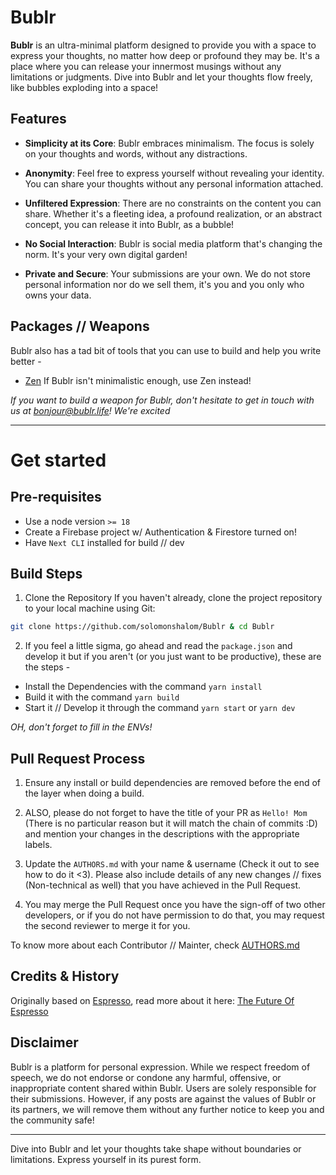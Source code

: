 # Bublr

**Bublr** is an ultra-minimal platform designed to provide you with a space to express your thoughts, no matter how deep or profound they may be. It's a place where you can release your innermost musings without any limitations or judgments. Dive into Bublr and let your thoughts flow freely, like bubbles exploding into a space!

## Features

- **Simplicity at its Core**: Bublr embraces minimalism. The focus is solely on your thoughts and words, without any distractions.

- **Anonymity**: Feel free to express yourself without revealing your identity. You can share your thoughts without any personal information attached.

- **Unfiltered Expression**: There are no constraints on the content you can share. Whether it's a fleeting idea, a profound realization, or an abstract concept, you can release it into Bublr, as a bubble!

- **No Social Interaction**: Bublr is social media platform that's changing the norm. It's your very own digital garden!

- **Private and Secure**: Your submissions are your own. We do not store personal information nor do we sell them, it's you and you only who owns your data.

## Packages // Weapons

Bublr also has a tad bit of tools that you can use to build and help you write better -

- [Zen](https://zen.bublr.life)
  If Bublr isn't minimalistic enough, use Zen instead!

_If you want to build a weapon for Bublr, don't hesitate to get in touch with us at [bonjour@bublr.life](mailto:bonjour@bublr.life)! We're excited_

---
# Get started

## Pre-requisites
- Use a node version `>= 18`
- Create a Firebase project w/ Authentication & Firestore turned on!
- Have `Next CLI` installed for build // dev

## Build Steps

1. Clone the Repository
If you haven't already, clone the project repository to your local machine using Git:
```bash
git clone https://github.com/solomonshalom/Bublr & cd Bublr
```

2. If you feel a little sigma, go ahead and read the `package.json` and develop it but if you aren't (or you just want to be productive), these are the steps -

- Install the Dependencies with the command `yarn install`
- Build it with the command `yarn build`
- Start it // Develop it through the command `yarn start` or `yarn dev`

_OH, don't forget to fill in the ENVs!_

## Pull Request Process

1. Ensure any install or build dependencies are removed before the end of the layer when doing a build.

2. ALSO, please do not forget to have the title of your PR as `Hello! Mom` (There is no particular reason but it will match the chain of commits :D) and mention your changes in the descriptions with the appropriate labels.

2. Update the `AUTHORS.md` with your name & username (Check it out to see how to do it <3). Please also include details of any new changes // fixes (Non-technical as well) that you have achieved in the Pull Request.

3. You may merge the Pull Request once you have the sign-off of two other developers, or if you  do not have permission to do that, you may request the second reviewer to merge it for you.


To know more about each Contributor // Mainter, check [AUTHORS.md](/AUTHORS.md)

## Credits & History

Originally based on [Espresso](https://github.com/solomonshalom/Bublr), read more about it here: [The Future Of Espresso](https://github.com/solomonshalom/espresso/discussions/3)

## Disclaimer

Bublr is a platform for personal expression. While we respect freedom of speech, we do not endorse or condone any harmful, offensive, or inappropriate content shared within Bublr. Users are solely responsible for their submissions. However, if any posts are against the values of Bublr or its partners, we will remove them without any further notice to keep you and the community safe!

---

Dive into Bublr and let your thoughts take shape without boundaries or limitations. Express yourself in its purest form.
